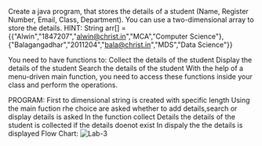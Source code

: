 Create a java program, that stores the details of a student (Name, Register Number, Email, Class, Department).
You can use a two-dimensional array to store the details.
HINT: String arr[] = {{"Alwin","1847207","alwin@christ.in","MCA","Computer Science"},{"Balagangadhar","2011204","bala@christ.in","MDS","Data Science"}}

You need to have functions to:
Collect the details of the student
Display the details of the student
Search the details of the student
With the help of a menu-driven main function, you need to access these functions inside your class and perform the operations.

PROGRAM:
First to dimensional string is created with specific length
Using the main fuction rhe choice are asked whether to add details,search or display details is asked 
In the function collect Details the details of the student is collected if the details doenot exist
In dispaly the the details is displayed
Flow Chart:
![Lab-3](https://github.com/Elizabeth1006/22122021-MDS273L-JAVA/assets/118045058/6531adba-52bd-4dcf-9e6e-99e5bc68c664)
